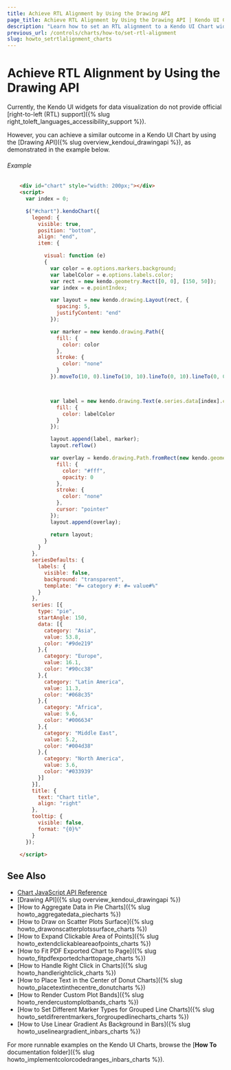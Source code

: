 ```yaml
---
title: Achieve RTL Alignment by Using the Drawing API
page_title: Achieve RTL Alignment by Using the Drawing API | Kendo UI Charts
description: "Learn how to set an RTL alignment to a Kendo UI Chart widget."
previous_url: /controls/charts/how-to/set-rtl-alignment
slug: howto_setrtlalignment_charts
---
```


# Achieve RTL Alignment by Using the Drawing API

Currently, the Kendo UI widgets for data visualization do not provide official [right-to-left (RTL) support]({% slug right_toleft_languages_accessibility_support %}).

However, you can achieve a similar outcome in a Kendo UI Chart by using the [Drawing API]({% slug overview_kendoui_drawingapi %}), as demonstrated in the example below.

###### Example

```html
    <div id="chart" style="width: 200px;"></div>
    <script>
      var index = 0;

      $("#chart").kendoChart({                
        legend: {
          visible: true,
          position: "bottom",
          align: "end",
          item: {

            visual: function (e)
            {
              var color = e.options.markers.background;
              var labelColor = e.options.labels.color;
              var rect = new kendo.geometry.Rect([0, 0], [150, 50]);
              var index = e.pointIndex;

              var layout = new kendo.drawing.Layout(rect, {
                spacing: 5,
                justifyContent: "end"
              });

              var marker = new kendo.drawing.Path({
                fill: {
                  color: color
                },
                stroke: {
                  color: "none"
                }
              }).moveTo(10, 0).lineTo(10, 10).lineTo(0, 10).lineTo(0, 0).close();



              var label = new kendo.drawing.Text(e.series.data[index].category, [0, 0], {
                fill: {
                  color: labelColor
                }
              });

              layout.append(label, marker);
              layout.reflow()

              var overlay = kendo.drawing.Path.fromRect(new kendo.geometry.Rect([0, 0], [150, 20]), {
                fill: {
                  color: "#fff",
                  opacity: 0
                },
                stroke: {
                  color: "none"
                },
                cursor: "pointer"
              });
              layout.append(overlay);

              return layout;
            }
          }
        },
        seriesDefaults: {
          labels: {
            visible: false,
            background: "transparent",
            template: "#= category #: #= value#%"
          }
        },
        series: [{
          type: "pie",
          startAngle: 150,
          data: [{
            category: "Asia",
            value: 53.8,
            color: "#9de219"
          },{
            category: "Europe",
            value: 16.1,
            color: "#90cc38"
          },{
            category: "Latin America",
            value: 11.3,
            color: "#068c35"
          },{
            category: "Africa",
            value: 9.6,
            color: "#006634"
          },{
            category: "Middle East",
            value: 5.2,
            color: "#004d38"
          },{
            category: "North America",
            value: 3.6,
            color: "#033939"
          }]
        }],
        title: {
          text: "Chart title",
          align: "right"
        },
        tooltip: {
          visible: false,
          format: "{0}%"
        }
      });

    </script>
```

## See Also

* [Chart JavaScript API Reference](/api/javascript/dataviz/ui/chart)
* [Drawing API]({% slug overview_kendoui_drawingapi %})
* [How to Aggregate Data in Pie Charts]({% slug howto_aggregatedata_piecharts %})
* [How to Draw on Scatter Plots Surface]({% slug howto_drawonscatterplotssurface_charts %})
* [How to Expand Clickable Area of Points]({% slug howto_extendclickableareaofpoints_charts %})
* [How to Fit PDF Exported Chart to Page]({% slug howto_fitpdfexportedcharttopage_charts %})
* [How to Handle Right Click in Charts]({% slug howto_handlerightclick_charts %})
* [How to Place Text in the Center of Donut Charts]({% slug howto_placetextinthecentre_donutcharts %})
* [How to Render Custom Plot Bands]({% slug howto_rendercustomplotbands_charts %})
* [How to Set Different Marker Types for Grouped Line Charts]({% slug howto_setdifrerentmarkers_forgroupedlinecharts_charts %})
* [How to Use Linear Gradient As Background in Bars]({% slug howto_uselineargradient_inbars_charts %})

For more runnable examples on the Kendo UI Charts, browse the [**How To** documentation folder]({% slug howto_implementcolorcodedranges_inbars_charts %}).
